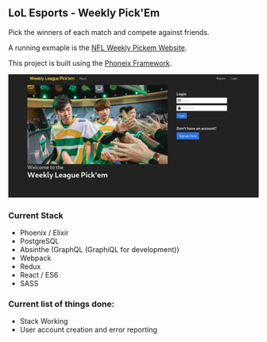 ## LoL Esports - Weekly Pick'Em

Pick the winners of each match and compete against friends.

A running exmaple is the [NFL Weekly Pickem Website](http://weeklypickem.fantasy.nfl.com/).

This project is built using the [Phoneix Framework](http://phoenixframework.org/).

![Alt text](screenshot.png?raw=true "Progress Image")

### Current Stack
- Phoenix / Elixir
- PostgreSQL
- Absinthe (GraphQL (GraphiQL for development))
- Webpack
- Redux
- React / ES6
- SASS

### Current list of things done:
- Stack Working
- User account creation and error reporting 
